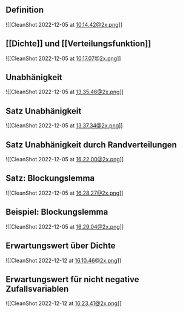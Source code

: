 ## Definition

![[CleanShot 2022-12-05 at 10.14.42@2x.png]]

## [[Dichte]] und [[Verteilungsfunktion]]

![[CleanShot 2022-12-05 at 10.17.07@2x.png]]

## Unabhänigkeit

![[CleanShot 2022-12-05 at 13.35.46@2x.png]]

## Satz Unabhänigkeit

![[CleanShot 2022-12-05 at 13.37.34@2x.png]]

## Satz Unabhänigkeit durch Randverteilungen

![[CleanShot 2022-12-05 at 16.22.00@2x.png]]

## Satz: Blockungslemma

![[CleanShot 2022-12-05 at 16.28.27@2x.png]]

## Beispiel: Blockungslemma

![[CleanShot 2022-12-05 at 16.29.04@2x.png]]

## Erwartungswert über Dichte

![[CleanShot 2022-12-12 at 16.10.46@2x.png]]

## Erwartungswert für nicht negative Zufallsvariablen

![[CleanShot 2022-12-12 at 16.23.41@2x.png]]
